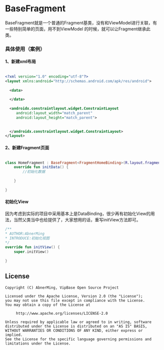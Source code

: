 # BaseFragment

BaseFragment就是一个普通的Fragment基类，没有和ViewModel进行关联，有一些特别简单的页面，用不到ViewModel
的时候，就可以让Fragment继承此类。

### 具体使用（案例）

#### 1、新建xml布局

```xml

<?xml version="1.0" encoding="utf-8"?>
<layout xmlns:android="http://schemas.android.com/apk/res/android">
  
  <data>
    
  </data>
  
  <androidx.constraintlayout.widget.ConstraintLayout
     android:layout_width="match_parent"
     android:layout_height="match_parent">
    
    
  </androidx.constraintlayout.widget.ConstraintLayout>
</layout>

```
#### 2、新建Fragment页面

```kotlin

class HomeFragment : BaseFragment<FragmentHomeBinding>(R.layout.fragment_home) {
    override fun initData() {
        //初始化数据
      
    }
    
}

```

#### 初始化View

因为考虑到实际的项目中采用基本上是DataBinding，很少再有初始化View的用法，当然父类当中也给提供了，大家想用的话，重写initView方法即可。

```kotlin
/**
* AUTHOR:AbnerMing
* INTRODUCE:初始化视图
*/
override fun initView() {
    super.initView()
    
}
```


## License

```
Copyright (C) AbnerMing, VipBase Open Source Project

Licensed under the Apache License, Version 2.0 (the "License");
you may not use this file except in compliance with the License.
You may obtain a copy of the License at

     http://www.apache.org/licenses/LICENSE-2.0

Unless required by applicable law or agreed to in writing, software
distributed under the License is distributed on an "AS IS" BASIS,
WITHOUT WARRANTIES OR CONDITIONS OF ANY KIND, either express or implied.
See the License for the specific language governing permissions and
limitations under the License.
```







